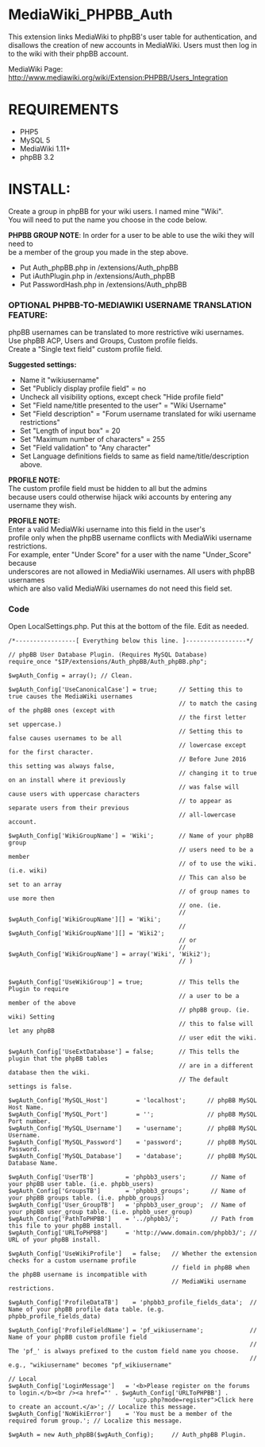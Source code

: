 MediaWiki_PHPBB_Auth
====================

This extension links MediaWiki to phpBB's user table for authentication, and disallows the creation of new accounts in MediaWiki. Users must then log in to the wiki with their phpBB account.

MediaWiki Page: http://www.mediawiki.org/wiki/Extension:PHPBB/Users_Integration

REQUIREMENTS
=================

* PHP5
* MySQL 5
* MediaWiki 1.11+
* phpBB 3.2

INSTALL:
=================

Create a group in phpBB for your wiki users. I named mine "Wiki".   
You will need to put the name you choose in the code below.   

**PHPBB GROUP NOTE**: In order for a user to be able to use the wiki they will need to  
be a member of the group you made in the step above.

* Put Auth_phpBB.php in /extensions/Auth_phpBB  
* Put iAuthPlugin.php in /extensions/Auth_phpBB  
* Put PasswordHash.php in /extensions/Auth_phpBB  

### OPTIONAL PHPBB-TO-MEDIAWIKI USERNAME TRANSLATION FEATURE:  
phpBB usernames can be translated to more restrictive wiki usernames.  
Use phpBB ACP, Users and Groups, Custom profile fields.  
Create a "Single text field" custom profile field.  

**Suggested settings:**  
* Name it "wikiusername"  
* Set "Publicly display profile field" = no  
* Uncheck all visibility options, except check "Hide profile field"   
* Set "Field name/title presented to the user" = "Wiki Username"  
* Set "Field description" = "Forum username translated for wiki username restrictions"  
* Set "Length of input box" = 20  
* Set "Maximum number of characters" = 255  
* Set "Field validation" to "Any character"  
* Set Language definitions fields to same as field name/title/description above.  

**PROFILE NOTE:**  
The custom profile field must be hidden to all but the admins  
because users could otherwise hijack wiki accounts by entering any  
username they wish.  

**PROFILE NOTE:**  
Enter a valid MediaWiki username into this field in the user's  
profile only when the phpBB username conflicts with MediaWiki username restrictions.  
For example, enter "Under Score" for a user with the name "Under_Score" because  
underscores are not allowed in MediaWiki usernames.  All users with phpBB usernames  
which are also valid MediaWiki usernames do not need this field set.  

### Code

Open LocalSettings.php. Put this at the bottom of the file. Edit as needed.  

    /*-----------------[ Everything below this line. ]-----------------*/
    
    // phpBB User Database Plugin. (Requires MySQL Database)
    require_once "$IP/extensions/Auth_phpBB/Auth_phpBB.php";
    
    $wgAuth_Config = array(); // Clean.
    
    $wgAuth_Config['UseCanonicalCase'] = true;      // Setting this to true causes the MediaWiki usernames
                                                    // to match the casing of the phpBB ones (except with
                                                    // the first letter set uppercase.)
                                                    // Setting this to false causes usernames to be all
                                                    // lowercase except for the first character.
                                                    // Before June 2016 this setting was always false,
                                                    // changing it to true on an install where it previously
                                                    // was false will cause users with uppercase characters
                                                    // to appear as separate users from their previous
                                                    // all-lowercase account.
        
    $wgAuth_Config['WikiGroupName'] = 'Wiki';       // Name of your phpBB group
                                                    // users need to be a member
                                                    // of to use the wiki. (i.e. wiki)
                                                    // This can also be set to an array 
                                                    // of group names to use more then 
                                                    // one. (ie. 
                                                    // $wgAuth_Config['WikiGroupName'][] = 'Wiki';
                                                    // $wgAuth_Config['WikiGroupName'][] = 'Wiki2';
                                                    // or
                                                    // $wgAuth_Config['WikiGroupName'] = array('Wiki', 'Wiki2');
                                                    // )
    
    
    $wgAuth_Config['UseWikiGroup'] = true;          // This tells the Plugin to require
                                                    // a user to be a member of the above
                                                    // phpBB group. (ie. wiki) Setting
                                                    // this to false will let any phpBB
                                                    // user edit the wiki.
    
    $wgAuth_Config['UseExtDatabase'] = false;       // This tells the plugin that the phpBB tables
                                                    // are in a different database then the wiki.
                                                    // The default settings is false.
    
    $wgAuth_Config['MySQL_Host']        = 'localhost';      // phpBB MySQL Host Name.
    $wgAuth_Config['MySQL_Port']        = '';               // phpBB MySQL Port number.
    $wgAuth_Config['MySQL_Username']    = 'username';       // phpBB MySQL Username.
    $wgAuth_Config['MySQL_Password']    = 'password';       // phpBB MySQL Password.
    $wgAuth_Config['MySQL_Database']    = 'database';       // phpBB MySQL Database Name.
    
    $wgAuth_Config['UserTB']         = 'phpbb3_users';       // Name of your phpBB user table. (i.e. phpbb_users)
    $wgAuth_Config['GroupsTB']       = 'phpbb3_groups';      // Name of your phpBB groups table. (i.e. phpbb_groups)
    $wgAuth_Config['User_GroupTB']   = 'phpbb3_user_group';  // Name of your phpBB user_group table. (i.e. phpbb_user_group)
    $wgAuth_Config['PathToPHPBB']    = '../phpbb3/';         // Path from this file to your phpBB install.
    $wgAuth_Config['URLToPHPBB']     = 'http://www.domain.com/phpbb3/'; // URL of your phpBB install.
    
    $wgAuth_Config['UseWikiProfile']   = false;   // Whether the extension checks for a custom username profile
                                                  // field in phpBB when the phpBB username is incompatible with
                                                  // MediaWiki username restrictions.

    $wgAuth_Config['ProfileDataTB']    = 'phpbb3_profile_fields_data';  // Name of your phpBB profile data table. (e.g. phpbb_profile_fields_data)
    
    $wgAuth_Config['ProfileFieldName'] = 'pf_wikiusername';             // Name of your phpBB custom profile field
                                                                        // The 'pf_' is always prefixed to the custom field name you choose.
                                                                        // e.g., "wikiusername" becomes "pf_wikiusername"
    
    // Local
    $wgAuth_Config['LoginMessage']   = '<b>Please register on the forums to login.</b><br /><a href="' . $wgAuth_Config['URLToPHPBB'] .
                                       'ucp.php?mode=register">Click here to create an account.</a>'; // Localize this message.
    $wgAuth_Config['NoWikiError']    = 'You must be a member of the required forum group.'; // Localize this message.
    
    $wgAuth = new Auth_phpBB($wgAuth_Config);     // Auth_phpBB Plugin.
